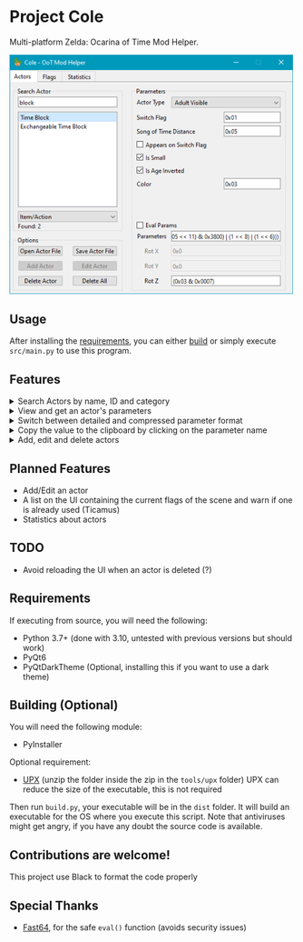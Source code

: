 # Project Cole
Multi-platform Zelda: Ocarina of Time Mod Helper.

<img src="res/images/cole_actors.png" width="500">

## Usage
After installing the [requirements](#requirements), you can either [build](#building-optional) or simply execute ``src/main.py`` to use this program.

## Features
<details closed>
<summary>Search Actors by name, ID and category</summary>
<img src="res/images/actors/actor_search/search_name.png" width="200">
<img src="res/images/actors/actor_search/search_id.png" width="200">
<img src="res/images/actors/actor_search/search_category.png" width="200">
</details>

<details closed>
<summary>View and get an actor's parameters</summary>
<img src="res/images/actors/actor_parameters/params_panel.png" width="300">

You can reverse the process too! Simply enter the parameters in the correct textbox then press enter.
</details>

<details closed>
<summary>Switch between detailed and compressed parameter format</summary>
<img src="res/images/actors/actor_parameters/params_detailed.png" width="250">
<img src="res/images/actors/actor_parameters/params_compact.png" width="250">
</details>

<details closed>
<summary>Copy the value to the clipboard by clicking on the parameter name</summary>
<img src="res/images/actors/actor_parameters/params_copy.png" width="300">
</details>

<details closed>
<summary>Add, edit and delete actors</summary>
<img src="res/images/actors/actors_options.png" width="250">

The opened XML need to have the same format as the default/saved one. ``Add`` and ``Edit`` options not implemented yet.
</details>

## Planned Features
- Add/Edit an actor
- A list on the UI containing the current flags of the scene and warn if one is already used (Ticamus)
- Statistics about actors

## TODO
- Avoid reloading the UI when an actor is deleted (?)

## Requirements
If executing from source, you will need the following:
- Python 3.7+ (done with 3.10, untested with previous versions but should work)
- PyQt6
- PyQtDarkTheme (Optional, installing this if you want to use a dark theme)

## Building (Optional)
You will need the following module:
- PyInstaller

Optional requirement:
- [UPX](https://github.com/upx/upx/releases/tag/v3.96) (unzip the folder inside the zip in the ``tools/upx`` folder)
UPX can reduce the size of the executable, this is not required

Then run ``build.py``, your executable will be in the ``dist`` folder. It will build an executable for the OS where you execute this script. Note that antiviruses might get angry, if you have any doubt the source code is available.

## Contributions are welcome!
This project use Black to format the code properly

## Special Thanks
- [Fast64](https://github.com/fast-64/fast64), for the safe ``eval()`` function (avoids security issues)
